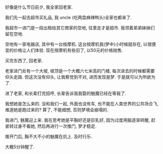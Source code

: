 好像是什么节日前夕, 我全家回老家.

我们先一起去超市买礼品, 我 uncle (吃两盘麻辣鸭头)全家也都来了.

我超市一进门是一段出租给其它商家的空地, 往里走才是超市. 我领着弟弟妹妹们留在空地.

空地有一家电器店, 其中有一台按摩机. 这台按摩机我(梦中)小时候就存在, 以很便宜的价格让人们体验. 现在按摩机有些旧了, 以50元的价格抛售.

买完东西了, 回老家.

老家进门处有一个大坡, 坡顶是一个大概六七米高的门楼, 每次进去的时候都需要仰头走路. 但这次没有仰头, 让我察觉到不对, 进而发现是梦. 于是就可以为所欲为了.

进了老家, 和长辈打完招呼, 长辈告诉我我娶的魅魔已经在等我了.

我想她是怎么来的. 没和我们一起, 外面也没有车, 也不能在人类世界的公共场合飞, 难道她是跑过来的? 算了, 不能细想, 否则梦境会崩塌的.

我进门, 魅魔迎上来. 我在思考她是平胸好还是巨乳好, 因为过度用脑逐渐转醒, 赶紧转过身不看她, 然后再进行一次推门, 梦才稳定.

推开门后, 胸不大不小的魅魔在炕上. 及时行乐.

大概5分钟醒了.
